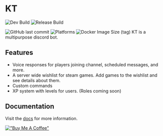 # KT
![Dev Build](https://github.com/EvilGenius13/KT/actions/workflows/ci.yml/badge.svg)
![Release Build](https://github.com/EvilGenius13/KT/actions/workflows/cd.yml/badge.svg)

![GitHub last commit](https://img.shields.io/github/last-commit/EvilGenius13/KT)
![Platforms](https://img.shields.io/badge/platform-docker-blue)
![Docker Image Size (tag)](https://img.shields.io/docker/image-size/evilgenius13/kt/prod?logo=docker)
KT is a multipurpose discord bot.

## Features
- Voice responses for players joining channel, scheduled messages, and more.
- A server wide wishlist for steam games. Add games to the wishlist and see details about them.
- Custom commands
- XP system with levels for users. (Roles coming soon)

## Documentation
Visit the [docs](https://evilgenius13.github.io/KT/) for more information.

[!["Buy Me A Coffee"](https://www.buymeacoffee.com/assets/img/custom_images/orange_img.png)](https://www.buymeacoffee.com/jfaigan)
